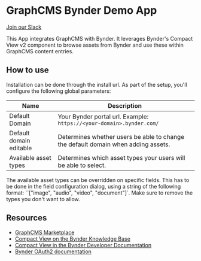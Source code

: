 # GraphCMS Bynder Demo App

[Join our Slack](https://slack.graphcms.com)

This App integrates GraphCMS with Bynder. It leverages Bynder's Compact View v2 component to browse assets from Bynder and use these within GraphCMS content entries.

## How to use

Installation can be done through the install url. As part of the setup, you'll configure the following global parameters:

| Name          | Description  |
| --- | --- |
| Default Domain | Your Bynder portal url. Example: `https://<your-domain>.bynder.com/` |
| Default domain editable | Determines whether users be able to change the default domain when adding assets. |
| Available asset types | Determines which asset types your users will be able to select.  |

The available asset types can be overridden on specific fields. This has to be done in the field configuration dialog, using a string of the following format: ``["image", "audio", "video", "document"]`. Make sure to remove the types you don't want to allow.

## Resources

* [GraphCMS Marketplace](https://graphcms.com/marketplace)
* [Compact View on the Bynder Knowledge Base](https://help.bynder.com/system/compact-view.htm)
* [Compact View in the Bynder Developer Documentation](https://developer-docs.bynder.com/UI%20components/)
* [Bynder OAuth2 documentation](https://developer-docs.bynder.com/authentication-oauth2-oauth-apps)